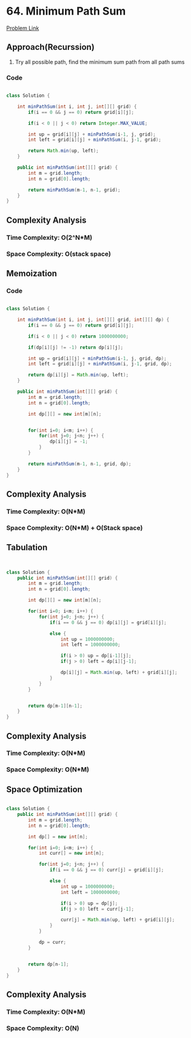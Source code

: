 # 64. Minimum Path Sum

[Problem Link](https://leetcode.com/problems/minimum-path-sum/description/)

## Approach(Recurssion)

1. Try all possible path, find the minimum sum path from all path sums

### Code

```Java

class Solution {

    int minPathSum(int i, int j, int[][] grid) {
        if(i == 0 && j == 0) return grid[i][j];

        if(i < 0 || j < 0) return Integer.MAX_VALUE;

        int up = grid[i][j] + minPathSum(i-1, j, grid);
        int left = grid[i][j] + minPathSum(i, j-1, grid);

        return Math.min(up, left);
    }

    public int minPathSum(int[][] grid) {
        int m = grid.length;
        int n = grid[0].length;

        return minPathSum(m-1, n-1, grid);
    }
}

```

## Complexity Analysis

### Time Complexity: O(2^N\*M)

### Space Complexity: O(stack space)

## Memoization

### Code

```Java

class Solution {

    int minPathSum(int i, int j, int[][] grid, int[][] dp) {
        if(i == 0 && j == 0) return grid[i][j];

        if(i < 0 || j < 0) return 1000000000;

        if(dp[i][j] != -1) return dp[i][j];

        int up = grid[i][j] + minPathSum(i-1, j, grid, dp);
        int left = grid[i][j] + minPathSum(i, j-1, grid, dp);

        return dp[i][j] = Math.min(up, left);
    }

    public int minPathSum(int[][] grid) {
        int m = grid.length;
        int n = grid[0].length;

        int dp[][] = new int[m][n];


        for(int i=0; i<m; i++) {
            for(int j=0; j<n; j++) {
                dp[i][j] = -1;
            }
        }

        return minPathSum(m-1, n-1, grid, dp);
    }
}

```

## Complexity Analysis

### Time Complexity: O(N\*M)

### Space Complexity: O(N\*M) + O(Stack space)

## Tabulation

```Java


class Solution {
    public int minPathSum(int[][] grid) {
        int m = grid.length;
        int n = grid[0].length;

        int dp[][] = new int[m][n];

        for(int i=0; i<m; i++) {
            for(int j=0; j<n; j++) {
                if(i == 0 && j == 0) dp[i][j] = grid[i][j];

                else {
                    int up = 1000000000;
                    int left = 1000000000;

                    if(i > 0) up = dp[i-1][j];
                    if(j > 0) left = dp[i][j-1];

                    dp[i][j] = Math.min(up, left) + grid[i][j];
                }
            }
        }


        return dp[m-1][n-1];
    }
}

```

## Complexity Analysis

### Time Complexity: O(N\*M)

### Space Complexity: O(N\*M)

## Space Optimization

```Java

class Solution {
    public int minPathSum(int[][] grid) {
        int m = grid.length;
        int n = grid[0].length;

        int dp[] = new int[n];

        for(int i=0; i<m; i++) {
            int curr[] = new int[n];

            for(int j=0; j<n; j++) {
                if(i == 0 && j == 0) curr[j] = grid[i][j];

                else {
                    int up = 1000000000;
                    int left = 1000000000;

                    if(i > 0) up = dp[j];
                    if(j > 0) left = curr[j-1];

                    curr[j] = Math.min(up, left) + grid[i][j];
                }
            }

            dp = curr;
        }


        return dp[n-1];
    }
}

```

## Complexity Analysis

### Time Complexity: O(N*M)

### Space Complexity: O(N)



